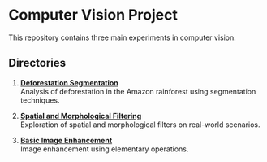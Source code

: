 # Computer Vision Project

This repository contains three main experiments in computer vision:

## Directories

1. [**Deforestation Segmentation**](deforestation_segmentation/)  
   Analysis of deforestation in the Amazon rainforest using segmentation techniques.

2. [**Spatial and Morphological Filtering**](spatial_morphology/)  
   Exploration of spatial and morphological filters on real-world scenarios.

3. [**Basic Image Enhancement**](basic_image_enhancement/)  
   Image enhancement using elementary operations.